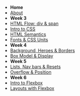 - **Home**
- [About](/)
- **Week 3**
- [HTML Flow: div & span](./wk3/wk03_HTML_Flow_Containers.md)
- [Intro to CSS](./wk3/wk03_Intro_CSS.md)
- [HTML Semantics](./wk3/wk3_2_HTML_Semantics.md)
- [Fonts & CSS Units](./wk/../wk3/wk3_3_text_units.md)
- **Week 4**
- [Background, Heroes & Borders](./wk4/wk4_1_background_heroes_border.md)
- [Box Model & Display](./wk4/wk4_2_boxModel.md)
- **Week 5**
- [Lists, Nav bars & Resets](./wk5/wk5_1_lists_reset.md)
- [Overflow & Position](./wk5/wk5_2_overflow_position.md)
- **Week 6**
- [Intro to Flexbox](./wk6/wk6_1_Flexbox.md)
- [Layouts with Flexbox](./wk6/wk6_2_Layouts_Flex.md)